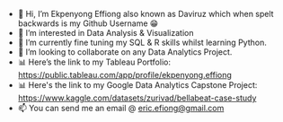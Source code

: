 - 👋 Hi, I’m Ekpenyong Effiong also known as Daviruz which when spelt backwards is my Github Username 😁
- 👀 I’m interested in Data Analysis & Visualization
- 🌱 I’m currently fine tuning my SQL & R skills whilst learning Python.
- 💞️ I’m looking to collaborate on any Data Analytics Project.
- 📊 Here’s the link to my Tableau Portfolio: https://public.tableau.com/app/profile/ekpenyong.effiong
- 📊 Here's the link to my Google Data Analytics Capstone Project: https://www.kaggle.com/datasets/zurivad/bellabeat-case-study
- 📫 You can send me an email @ eric.efiong@gmail.com

<!---
zurivad7/zurivad7 is a ✨ special ✨ repository because its `README.md` (this file) appears on your GitHub profile.
You can click the Preview link to take a look at your changes.
--->
